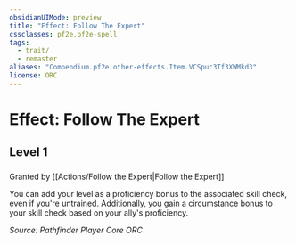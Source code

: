 ```yaml
---
obsidianUIMode: preview
title: "Effect: Follow The Expert"
cssclasses: pf2e,pf2e-spell
tags:
  - trait/
  - remaster
aliases: "Compendium.pf2e.other-effects.Item.VCSpuc3Tf3XWMkd3"
license: ORC
---
```

# Effect: Follow The Expert
## Level 1
### 






Granted by [[Actions/Follow the Expert|Follow the Expert]]

You can add your level as a proficiency bonus to the associated skill check, even if you're untrained. Additionally, you gain a circumstance bonus to your skill check based on your ally's proficiency.

*Source: Pathfinder Player Core*
*ORC*